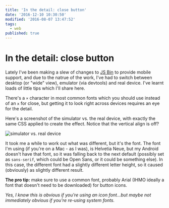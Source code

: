 ```yaml
---
title: 'In the detail: close button'
date: '2016-12-10 10:30:50'
modified: '2016-08-07 13:47:52'
tags:
  - web
published: true
---
```

# In the detail: close button

Lately I've been making a slew of changes to [JS Bin](https://jsbin.com) to provide mobile support, and due to the natrue of the work, I've had to switch between desktop (or "wide" view), emulator (via devtools) and real device. I've learnt loads of little tips which I'll share here.

There's a `×` character in most common fonts which you should use instead of an `x` for close, but getting it to look right across devices requires an eye for the detail.

<!--more-->

Here's a screenshot of the simulator vs. the real device, with exactly the same CSS applied to create the effect. Notice that the vertical align is off?

![simulator vs. real device](/images/simulator-vs-real.png)

It took me a while to work out what was different, but it's the font. The font I'm using (if you're on a Mac - as I was), is Helvetia Neue, but my Android doesn't have that font, so it was falling back to the next default (possibly set as `sans-serif`, which could be Open Sans, or it could be something else). In this case, the different font had a slightly different letter height, so it caused (obviously) as slightly different result.

**The pro tip:** make sure to use a common font, probably Arial (<abb title="in my humble opinion">IHMO</abb> ideally a font that doesn't need to be downloaded) for button icons.

*Yes, I know this is obvious if you're using an icon font…but maybe not immediately obvious if you're re-using system fonts.*
